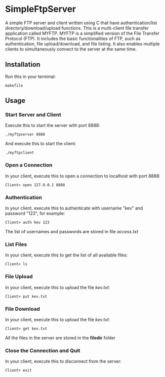 # SimpleFtpServer

A simple FTP server and client written using C that have authentication/list directory/download/upload functions. This is a multi-client file transfer application called MYFTP. MYFTP is a simplified version of the File Transfer Protocol (FTP). It includes the basic functionalities of FTP, such as authentication, file upload/download, and file listing. It also enables multiple clients to simultaneously connect to the server at the same time.

## Installation

Run this in your terminal:

    makefile

## Usage

### Start Server and Client
Execute this to start the server with port 8888:

    ./myftpserver 8888

And execute this to start the client:

    ./myftpclient

### Open a Connection
In your client, execute this to open a connection to localhost with port 8888:

    Client> open 127.0.0.1 8888

### Authentication
In your client, execute this to authenticate with username "kev" and password "123", for example:

    Client> auth kev 123
    
The list of usernames and passwords are stored in file _access.txt_

###  List Files
In your client, execute this to get the list of all available files:

    Client> ls
    
### File Upload
In your client, execute this to upload the file _kev.txt_:

    Client> put kev.txt

### File Download
In your client, execute this to upload the file _kev.txt_:

    Client> get kev.txt
    
All the files in the server are stored in the **filedir** folder

### Close the Connection and Quit
In your client, execute this to disconnect from the server:

    Client> exit
